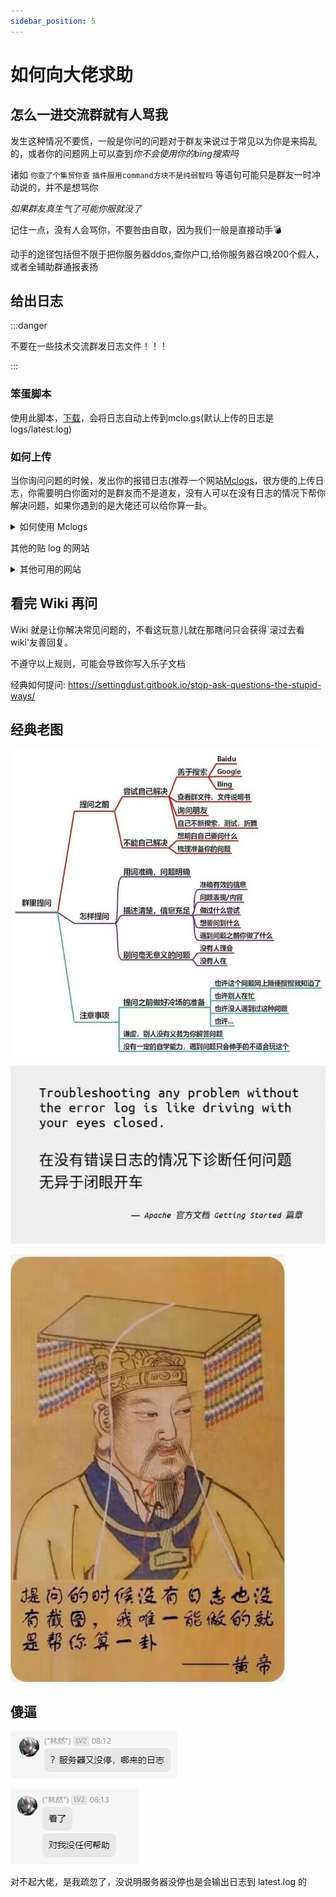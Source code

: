 ```yaml
---
sidebar_position: 5
---
```


# 如何向大佬求助

## 怎么一进交流群就有人骂我

发生这种情况不要慌，一般是你问的问题对于群友来说过于常见以为你是来捣乱的，或者你的问题网上可以查到*你不会使用你的bing搜索吗*

诸如 `你查了个集贸你查` `插件服用command方块不是纯弱智吗` 等语句可能只是群友一时冲动说的，并不是想骂你

*如果群友真生气了可能你服就没了*

记住一点，没有人会骂你，不要咎由自取，因为我们一般是直接动手💣

动手的途径包括但不限于把你服务器ddos,查你户口,给你服务器召唤200个假人，或者全辅助群通报表扬

## 给出日志

:::danger

不要在一些技术交流群发日志文件！！！

:::

### 笨蛋脚本

使用此脚本，[下载](https://github.com/lilingfengdev/NitWiki-Script/releases/download/latest/update-log.exe)，会将日志自动上传到mclo.gs(默认上传的日志是logs/latest.log)

### 如何上传

当你询问问题的时候，发出你的报错日志(推荐一个网站[Mclogs](https://mclo.gs/)，很方便的上传日志，你需要明白你面对的是群友而不是道友，没有人可以在没有日志的情况下帮你解决问题，如果你遇到的是大佬还可以给你算一卦。

<details>
  <summary>如何使用 Mclogs </summary>

![](_images/问问题的技巧/如何使用Mclogs-1.png)

log文件在服务端根目录的logs文件夹，一般上传latest.log(最新的日志)即可

![](_images/问问题的技巧/如何使用Mclogs-2.png)

把这个链接复制粘贴发给大佬

</details>

其他的贴 log 的网站

<details>
  <summary>其他可用的网站</summary>

- https://pastes.dev/
- https://paste.fastmirror.net/
- https://n0paste.tk/
- https://www.paste.lv/
- https://nekobin.com/
- https://note.ms/dwlg
- https://paste.gg/
- https://bytebin.lucko.me/
- https://netcut.cn/
- https://cl1p.cn/
- https://jiantieban.cn/
- https://www.verybin.com/
- https://ykjtb.com/
- https://airportal.cn/
- https://toolight.cn/text/paste
- https://nick-running.github.io/easy-tools/clipboard.html

</details>

## 看完 Wiki 再问

Wiki 就是让你解决常见问题的，不看这玩意儿就在那瞎问只会获得`滚过去看wiki'友善回复。

不遵守以上规则，可能会导致你写入乐子文档

经典如何提问: https://settingdust.gitbook.io/stop-ask-questions-the-stupid-ways/

## 经典老图

![](_images/问问题的技巧/经典老图-1.jpg)

![](_images/问问题的技巧/经典老图-2.jpg)

![](_images/问问题的技巧/经典老图-3.jpg)

## 傻逼

![](_images/问问题的技巧/林然-1.png)

![](_images/问问题的技巧/林然-2.png)

对不起大佬，是我疏忽了，没说明服务器没停也是会输出日志到 latest.log 的
